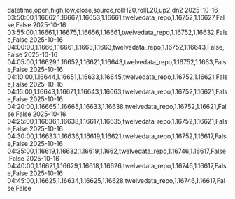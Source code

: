 datetime,open,high,low,close,source,rollH20,rollL20,up2,dn2
2025-10-16 03:50:00,1.16662,1.16667,1.16653,1.16661,twelvedata_repo,1.16752,1.16627,False,False
2025-10-16 03:55:00,1.16661,1.16675,1.16656,1.16661,twelvedata_repo,1.16752,1.16632,False,False
2025-10-16 04:00:00,1.1666,1.16661,1.1663,1.1663,twelvedata_repo,1.16752,1.16643,False,False
2025-10-16 04:05:00,1.16629,1.16652,1.16621,1.16643,twelvedata_repo,1.16752,1.1663,False,False
2025-10-16 04:10:00,1.16644,1.16651,1.16633,1.16645,twelvedata_repo,1.16752,1.16621,False,False
2025-10-16 04:15:00,1.16643,1.16671,1.16643,1.16663,twelvedata_repo,1.16752,1.16621,False,False
2025-10-16 04:20:00,1.16665,1.16665,1.16633,1.16638,twelvedata_repo,1.16752,1.16621,False,False
2025-10-16 04:25:00,1.16636,1.16638,1.16617,1.16635,twelvedata_repo,1.16752,1.16621,False,False
2025-10-16 04:30:00,1.16633,1.16636,1.16619,1.16621,twelvedata_repo,1.16752,1.16617,False,False
2025-10-16 04:35:00,1.16619,1.16632,1.16619,1.1662,twelvedata_repo,1.16746,1.16617,False,False
2025-10-16 04:40:00,1.16621,1.16629,1.16618,1.16626,twelvedata_repo,1.16746,1.16617,False,False
2025-10-16 04:45:00,1.16625,1.16634,1.16625,1.16628,twelvedata_repo,1.16746,1.16617,False,False
